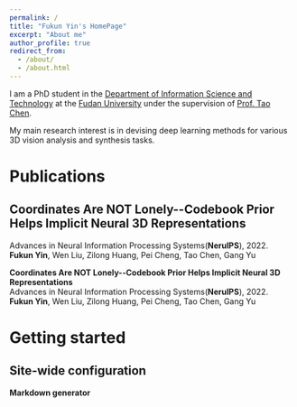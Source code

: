 ```yaml
---
permalink: /
title: "Fukun Yin's HomePage"
excerpt: "About me"
author_profile: true
redirect_from: 
  - /about/
  - /about.html
---
```


I am a PhD student in the [Department of Information Science and Technology](http://www.it.fudan.edu.cn/En) at the [Fudan University](https://www.fudan.edu.cn/en) under the supervision of [Prof. Tao Chen](https://eetchen.github.io/).

My main research interest is in devising deep learning methods for various 3D vision analysis and synthesis tasks.

Publications
======

Coordinates Are NOT Lonely--Codebook Prior Helps Implicit Neural 3D Representations
------

Advances in Neural Information Processing Systems(**NeruIPS**), 2022.  
**Fukun Yin**, Wen Liu, Zilong Huang, Pei Cheng, Tao Chen, Gang Yu

**Coordinates Are NOT Lonely--Codebook Prior Helps Implicit Neural 3D Representations**   
Advances in Neural Information Processing Systems(**NeruIPS**), 2022.  
**Fukun Yin**, Wen Liu, Zilong Huang, Pei Cheng, Tao Chen, Gang Yu


Getting started
======


Site-wide configuration
------




**Markdown generator**

